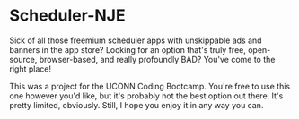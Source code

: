 # Scheduler-NJE

Sick of all those freemium scheduler apps with unskippable ads and banners in the app store? Looking for an option that's truly free, open-source, browser-based, and really profoundly BAD? You've come to the right place!

This was a project for the UCONN Coding Bootcamp. You're free to use this one however you'd like, but it's probably not the best option out there. It's pretty limited, obviously. Still, I hope you enjoy it in any way you can.
